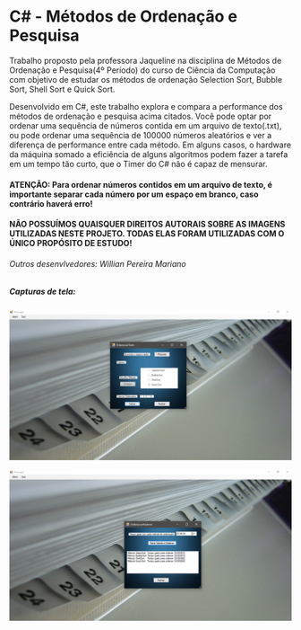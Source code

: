 # C# - Métodos de Ordenação e Pesquisa

  Trabalho proposto pela professora Jaqueline na disciplina de Métodos de Ordenação e Pesquisa(4º Período) do curso de Ciência da Computação com objetivo de estudar os métodos de ordenação Selection Sort, Bubble Sort, Shell Sort e Quick Sort.
  
  Desenvolvido em C#, este trabalho explora e compara a performance dos métodos de ordenação e pesquisa acima citados. Você pode optar por ordenar uma sequência de números contida em um arquivo de texto(.txt), ou pode ordenar uma sequência de 100000 números aleatórios e ver a diferença de performance entre cada método. Em alguns casos, o hardware da máquina somado a eficiência de alguns algoritmos podem fazer a tarefa em um tempo tão curto, que o Timer do C# não é capaz de mensurar. 
  
#### ATENÇÃO: Para ordenar números contidos em um arquivo de texto, é importante separar cada número por um espaço em branco, caso contrário haverá erro! 

#### NÃO POSSUÍMOS QUAISQUER DIREITOS AUTORAIS SOBRE AS IMAGENS UTILIZADAS NESTE PROJETO. TODAS ELAS FORAM UTILIZADAS COM O ÚNICO PROPÓSITO DE ESTUDO!

###### Outros desenvlvedores: Willian Pereira Mariano

##### Capturas de tela:

![Captura ordenação em arquivo](screenshots/captura_arquivo.png)

![Captura benchmark](screenshots/captura_benchmark.png)
